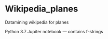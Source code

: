 # Wikipedia_planes
Datamining wikipedia for planes

Python 3.7 Jupiter notebook — contains f-strings